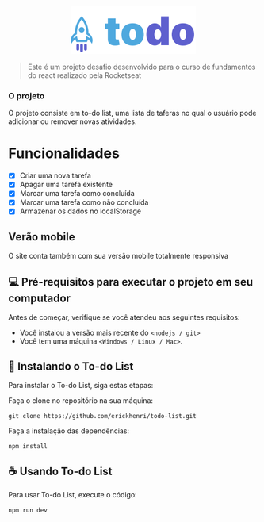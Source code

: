 <div align="center">
  <img src="public/logo.svg">
</div>

> Este é um projeto desafio desenvolvido para o curso de fundamentos do react realizado pela Rocketseat

### O projeto

O projeto consiste em to-do list, uma lista de taferas no qual o usuário pode adicionar ou remover novas atividades.


# Funcionalidades

- [x] Criar uma nova tarefa
- [x] Apagar uma tarefa existente
- [x] Marcar uma tarefa como concluída
- [x] Marcar uma tarefa como não concluída
- [x] Armazenar os dados no localStorage

## Verão mobile

O site conta também com sua versão mobile totalmente responsiva

## 💻 Pré-requisitos para executar o projeto em seu computador

Antes de começar, verifique se você atendeu aos seguintes requisitos:

- Você instalou a versão mais recente do `<nodejs / git>`
- Você tem uma máquina `<Windows / Linux / Mac>`.

## 🚀 Instalando o To-do List

Para instalar o To-do List, siga estas etapas:

Faça o clone no repositório na sua máquina:

```
git clone https://github.com/erickhenri/todo-list.git
```

Faça a instalação das dependências:

```
npm install
```

## ☕ Usando To-do List

Para usar To-do List, execute o código:

```
npm run dev
```

